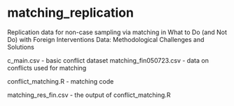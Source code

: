 # matching_replication
Replication data for non-case sampling via matching in What to Do (and Not Do) with Foreign Interventions Data: Methodological Challenges and Solutions

c_main.csv - basic conflict dataset
matching_fin050723.csv - data on conflicts used for matching

conflict_matching.R - matching code

matching_res_fin.csv - the output of conflict_matching.R
